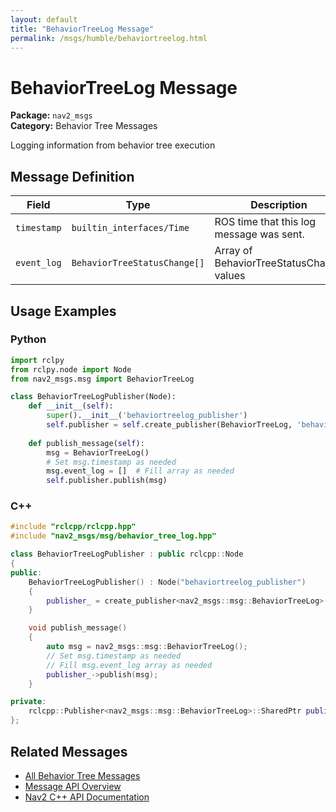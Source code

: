 ```yaml
---
layout: default
title: "BehaviorTreeLog Message"
permalink: /msgs/humble/behaviortreelog.html
---
```


# BehaviorTreeLog Message

**Package:** `nav2_msgs`  
**Category:** Behavior Tree Messages

Logging information from behavior tree execution

## Message Definition

| Field | Type | Description |
|-------|------|-------------|
| `timestamp` | `builtin_interfaces/Time` | ROS time that this log message was sent. |
| `event_log` | `BehaviorTreeStatusChange[]` | Array of BehaviorTreeStatusChange values |



## Usage Examples

### Python

```python
import rclpy
from rclpy.node import Node
from nav2_msgs.msg import BehaviorTreeLog

class BehaviorTreeLogPublisher(Node):
    def __init__(self):
        super().__init__('behaviortreelog_publisher')
        self.publisher = self.create_publisher(BehaviorTreeLog, 'behaviortreelog', 10)
        
    def publish_message(self):
        msg = BehaviorTreeLog()
        # Set msg.timestamp as needed
        msg.event_log = []  # Fill array as needed
        self.publisher.publish(msg)
```

### C++

```cpp
#include "rclcpp/rclcpp.hpp"
#include "nav2_msgs/msg/behavior_tree_log.hpp"

class BehaviorTreeLogPublisher : public rclcpp::Node
{
public:
    BehaviorTreeLogPublisher() : Node("behaviortreelog_publisher")
    {
        publisher_ = create_publisher<nav2_msgs::msg::BehaviorTreeLog>("behaviortreelog", 10);
    }

    void publish_message()
    {
        auto msg = nav2_msgs::msg::BehaviorTreeLog();
        // Set msg.timestamp as needed
        // Fill msg.event_log array as needed
        publisher_->publish(msg);
    }

private:
    rclcpp::Publisher<nav2_msgs::msg::BehaviorTreeLog>::SharedPtr publisher_;
};
```

## Related Messages

- [All Behavior Tree Messages](/humble/msgs/index.html#behavior-tree-messages)
- [Message API Overview](/humble/msgs/index.html)
- [Nav2 C++ API Documentation](/humble/html/index.html)
